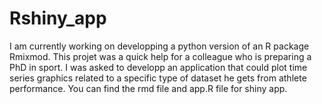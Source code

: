 # Rshiny_app

I am currently working on developping a python version of an R package Rmixmod. This projet was a quick help for a colleague who is preparing a PhD in sport.
 I was asked to developp an application that could plot time series graphics related to a specific type of dataset he gets from athlete performance. You can find the rmd file and app.R file for shiny app.

 

